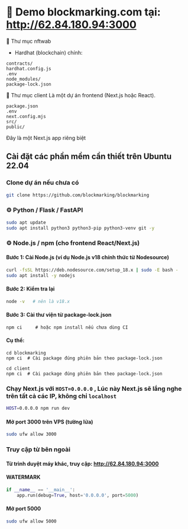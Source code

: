 # 💾 Demo blockmarking.com tại: http://62.84.180.94:3000

🔹 Thư mục nftwab

* Hardhat (blockchain) chính:

```plaintext
contracts/
hardhat.config.js
.env
node_modules/
package-lock.json
```

🔹 Thư mục client
Là một dự án frontend (Next.js hoặc React).

```plaintext
package.json
.env
next.config.mjs
src/
public/
```

Đây là một Next.js app riêng biệt

## Cài đặt các phần mềm cần thiết trên Ubuntu 22.04

### Clone dự án nếu chưa có

```bash
git clone https://github.com/blockmarking/blockmarking
```

### ⚙️ Python / Flask / FastAPI

```bash
sudo apt update
sudo apt install python3 python3-pip python3-venv git -y
```

### ⚙️ Node.js / npm (cho frontend React/Next.js)

#### Bước 1: Cài Node.js (ví dụ Node.js v18 chính thức từ Nodesource)

```bash
curl -fsSL https://deb.nodesource.com/setup_18.x | sudo -E bash -
sudo apt install -y nodejs
```

#### Bước 2: Kiểm tra lại

```bash
node -v   # nên là v18.x
```

#### Bước 3: Cài thư viện từ package-lock.json
```
npm ci     # hoặc npm install nếu chưa dùng CI
```

#### Cụ thể:
```
cd blockmarking
npm ci  # Cài package đúng phiên bản theo package-lock.json

cd client
npm ci  # Cài package đúng phiên bản theo package-lock.json
```

### Chạy Next.js với `HOST=0.0.0.0` , Lúc này Next.js sẽ lắng nghe trên tất cả các IP, không chỉ `localhost`

```bash
HOST=0.0.0.0 npm run dev
```

#### Mở port 3000 trên VPS (tường lửa)

```bash
sudo ufw allow 3000
```

### Truy cập từ bên ngoài

#### Từ trình duyệt máy khác, truy cập: http://62.84.180.94:3000

#### WATERMARK

```python
if __name__ == '__main__':
    app.run(debug=True, host='0.0.0.0', port=5000)
```

#### Mở port 5000

```bash  
sudo ufw allow 5000
```
